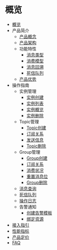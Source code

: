 
# 概览

* [概览](/URocketMQ/README)
* 产品简介
    * [产品概念](/URocketMQ/introduction/concept)
    * [产品架构](/URocketMQ/introduction/architecture)
    * 功能特性
        * [消息类型](/URocketMQ/introduction/features/message_type)
        * [消费模型](/URocketMQ/introduction/features/consume_model)
        * [消息回溯](/URocketMQ/introduction/features/message_backtracking)
        * [死信队列](/URocketMQ/introduction/features/dlq)
    * [产品优势](/URocketMQ/introduction/advantages)
* 操作指南
    * 实例管理
        * [实例创建](/URocketMQ/guide/instance/create)
        * [实例列表](/URocketMQ/guide/instance/list)
        * [实例概览](/URocketMQ/guide/instance/detail)
        * [实例删除](/URocketMQ/guide/instance/delete) 
    * Topic管理
        * [Topic创建](URocketMQ/guide/topic/create)
        * [订阅关系](URocketMQ/guide/topic/subscrition)
        * [发送信息](URocketMQ/guide/topic/send_message)
        * [Topic删除](URocketMQ/guide/topic/delete)
    * Group管理
        * [Group创建](URocketMQ/guide/group/create)
        * [订阅关系](URocketMQ/guide/group/subscrition)
        * [消费状况](URocketMQ/guide/group/consume_detail)
        * [重置消息位](URocketMQ/guide/group/reset_offset)
        * [Group删除](URocketMQ/guide/group/delete)
    * [消息查询](URocketMQ/guide/message)
    * [死信队列](URocketMQ/guide/dlq)
    * [操作日志](URocketMQ/guide/log)
    * 告警通知
        * [创建告警模板](URocketMQ/guide/alram/create_template)
        * [绑定资源](URocketMQ/guide/alram/bind_resource)
* [接入指引](/URocketMQ/practice)
* [性能指标](/URocketMQ/capacity)
* [产品定价](/URocketMQ/price)
* [FAQ](/URocketMQ/faq)

